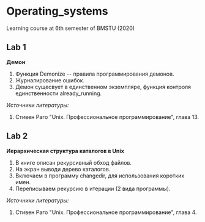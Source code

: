 # Operating_systems

Learning course at 6th semester of BMSTU (2020)

## Lab 1
**Демон**

1. Функция Demonize -- правила программирования демонов. 
2. Журналирование ошибок.
3. Демон сущесвует в единственном экземпляре, функция контроля единственности already_running. 

*Источники литературы:*
1. Стивен Раго "Unix. Профессиональное программирование", глава 13. 

## Lab 2
**Иерархическая структура каталогов в Unix**

1. В книге описан рекурсивный обход файлов. 
2. На экран выводи дерево каталогов.
3. Включаем в программу changedir, для использования коротких имен.
4. Переписываем рекурсию в итерации (2 вида программы). 

*Источники литературы:*
1. Стивен Раго "Unix. Профессиональное программирование", глава 4. 
